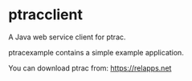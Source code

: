 # ptracclient
A Java web service client for ptrac.

ptracexample contains a simple example application.

You can download ptrac from: https://relapps.net
